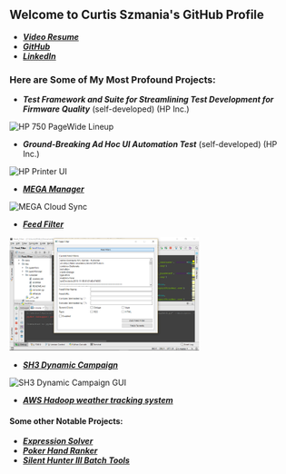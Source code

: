 ## Welcome to Curtis Szmania's GitHub Profile

* ***<a href="https://youtu.be/a6_14f1wmyY">Video Resume</a>*** 
* ***<a href="https://github.com/szmania">GitHub</a>*** 
* ***<a href="https://www.linkedin.com/in/curtisszmania/">LinkedIn</a>*** 

### Here are Some of My Most Profound Projects:
* ***Test Framework and Suite for Streamlining Test Development for Firmware Quality*** (self-developed) (HP Inc.)
<img src="http://www.www8-hp.com/ca/en/images/hero_pagwide_family_v6_tcm223_2329162_tcm223_2175277_tcm223-2329162.jpg" alt="HP 750 PageWide Lineup" height="200">

* ***Ground-Breaking Ad Hoc UI Automation Test*** (self-developed) (HP Inc.)
<img src="https://www.askdavetaylor.com/wp-content/uploads/2016/03/hp-pagewide-pro-control-screen.jpg" alt="HP Printer UI" height="200">

* ***<a href="https://szmania.github.io/MEGA_Manager/">MEGA Manager</a>*** 
<img src="http://cdn2.ubergizmo.com/wp-content/uploads/2013/11/mega-launch.png" alt="MEGA Cloud Sync" height="200">

* ***<a href="https://szmania.github.io/Feed_Filter/">Feed Filter</a>*** 
<img src="https://github.com/szmania/Feed_Filter/blob/master/extras/feed_filter.png" alt="Feed Filter GUI" height="200">

* ***<a href="http://szmania.github.io/SH3_Dynamic_Campaign/">SH3 Dynamic Campaign</a>*** 
<img src="http://hostedgames.yolasite.com/resources/SH3DC.jpg.opt860x483o0%2C0s860x483.jpg" alt="SH3 Dynamic Campaign GUI" height="200">

* ***<a href="https://szmania.github.io/AWS_Hadoop/">AWS Hadoop weather tracking system</a>*** 

#### Some other Notable Projects:
* ***<a href="https://szmania.github.io/Expression_Solver/">Expression Solver</a>*** 
* ***<a href="https://szmania.github.io/Poker_Hand_Ranker/">Poker Hand Ranker</a>*** 
* ***<a href="https://szmania.github.io/SilentHunterIII_BatchTools/">Silent Hunter III Batch Tools</a>*** 
